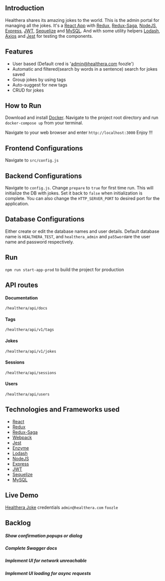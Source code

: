 ## Introduction
Healthera shares its amazing jokes to the world. This is the admin portal for managing all the jokes. It's a [React App](https://reactjs.org/) with [Redux](https://redux.js.org/), [Redux-Saga](https://github.com/redux-saga/redux-saga), [NodeJS](https://nodejs.org/en/), [Express](https://expressjs.com/), [JWT](https://jwt.io/), [Sequelize](http://docs.sequelizejs.com/) and [MySQL](https://www.mysql.com/). And with some utility helpers [Lodash](https://lodash.com/), [Axios](https://github.com/axios/axios) and [Jest](https://jestjs.io/) for testing the components.

## Features
* User based (Default cred is 'admin@healthera.com foozle')
* Automatic and filtered(search by words in a sentence) search for jokes saved
* Group jokes by using tags
* Auto-suggest for new tags
* CRUD for jokes

## How to Run
Download and install [Docker](https://www.docker.com/get-started). 
Navigate to the project root directory and run
`docker-compose up` from your terminal.

Navigate to your web browser and enter
`http://localhost:3000`
Enjoy !!!

## Frontend Configurations
Navigate to `src/config.js`

## Backend Configurations
Navigate to `config.js`. Change `prepare` to `true` for first time run.
This will initialize the DB with jokes. Set it back to `false` when initialization is complete. You can also change the `HTTP_SERVER_PORT` to desired port for the application.
 
## Database Configurations
Either create or edit the database names and user details. Default database name is `HEALTHERA_TEST`, and `healthera_admin` and `pa55word`are the user name and password respectively.

## Run 
`npm run start-app-prod` to build the project for production

## API routes

#### Documentation
`/healthera/api/docs`

#### Tags
`/healthera/api/v1/tags`

#### Jokes
`/healthera/api/v1/jokes`

#### Sessions
`/healthera/api/sessions`

#### Users
`/healthera/api/users`

## Technologies and Frameworks used
* [React](https://reactjs.org/)
* [Redux](https://redux.js.org/)
* [Redux-Saga](https://github.com/redux-saga/redux-saga)
* [Webpack](https://webpack.js.org/)
* [Jest](https://jestjs.io/)
* [Enzyme](https://airbnb.io/enzyme/)
* [Lodash](https://lodash.com/)
* [NodeJS](https://nodejs.org/en/) 
* [Express](https://expressjs.com/)
* [JWT](https://jwt.io/)
* [Sequelize](http://docs.sequelizejs.com/)
* [MySQL](https://www.mysql.com/)

## Live Demo
[Healthera Joke](http://35.231.169.193:7001/) credentials `admin@healthera.com` `foozle`


## Backlog
##### Show confirmation popups or dialog
##### Complete Swagger docs
##### Implement UI for network unreachable
##### Implement UI loading for async requests

